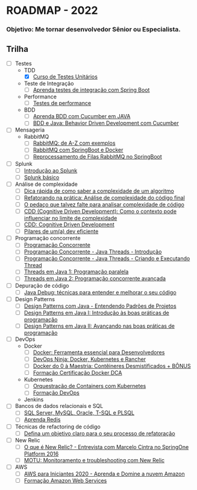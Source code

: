 # ROADMAP - 2022
### Objetivo: Me tornar desenvolvedor Sênior ou Especialista.

## Trilha
- [ ] Testes
  - TDD
    - [x] [Curso de Testes Unitários](https://www.udemy.com/course/testes-unitarios-em-java/)
  - Teste de Integração
    - [ ] [Aprenda testes de integração com Spring Boot](https://www.udemy.com/course/testes-de-integracao-com-spring-boot/)
  - Performance 
    - [ ] [Testes de performance](https://www.udemy.com/course/testes-de-performance-com-jmeter-basico-ao-avancado/)
  - BDD
    - [ ] [Aprenda BDD com Cucumber em JAVA](https://www.udemy.com/course/cucumber-java/)
    - [ ] [BDD e Java: Behavior Driven Development com Cucumber](https://www.alura.com.br/curso-online-bdd-cucumber-java)
- [ ] Mensageria
  - RabbitMQ
    - [ ] [RabbitMQ: de A-Z com exemplos](https://www.udemy.com/course/rabbitmq-de-a-z/)
    - [ ] [RabbitMQ com SpringBoot e Docker](https://www.udemy.com/course/rabbitmq-com-springboot-e-docker/)
    - [ ] [Reprocessamento de Filas RabbitMQ no SpringBoot](https://www.udemy.com/course/reprocessamento-de-filas-rabbitmq-no-springboot/)
- [ ] Splunk
  - [ ] [Introdução ao Splunk](https://www.udemy.com/course/introducao-ao-splunk/)
  - [ ] [Splunk básico](https://www.youtube.com/watch?v=oKZ3_e-9Q7I&list=PL8vOoYAs_ySxS_b0mFeSbPe8q-VDyX55w)
- [ ] Análise de complexidade
  - [ ] [Dica rápida de como saber a complexidade de um algoritmo](https://www.youtube.com/watch?v=f--A1FK6KK4)
  - [ ] [Refatorando na prática: Análise de complexidade do código final](https://www.youtube.com/watch?v=ffAFTRgYBi8)
  - [ ] [O pedaço que talvez falte para analisar complexidade de código](https://www.youtube.com/watch?v=QKK7vDZYo5I)
  - [ ] [CDD (Cognitive Driven Development): Como o contexto pode influenciar no limite de complexidade](https://www.youtube.com/watch?v=NwYjSgEivyU)
  - [ ] [CDD: Cognitive Driven Development](https://www.youtube.com/watch?v=rqw_Jnv6ZX4)
  - [ ] [Pilares de um(a) dev eficiente](https://www.youtube.com/playlist?list=PLVHlvMRWE0Y4WmkV47XaWeF-Xfl_lGq8S)
- [ ] Programação concorrente
  - [ ] [Programação Concorrente](https://www.youtube.com/watch?v=FYKNHk3Ze8A)
  - [ ] [Programação Concorrente - Java Threads - Introdução](https://www.youtube.com/watch?v=bCmrhSma5bw)
  - [ ] [Programação Concorrente - Java Threads - Criando e Executando Thread](https://www.youtube.com/watch?v=4MetzKSvzqU)
  - [ ] [Threads em Java 1: Programação paralela](https://www.alura.com.br/curso-online-threads-java-1)
  - [ ] [Threads em Java 2: Programação concorrente avançada](https://www.alura.com.br/curso-online-threads-java-2)
- [ ] Depuração de código
  - [ ] [Java Debug: técnicas para entender e melhorar o seu código](https://www.alura.com.br/curso-online-java-debug)
- [ ] Design Patterns
  - [ ] [Design Patterns com Java - Entendendo Padrões de Projetos](https://www.udemy.com/course/curso-design-patterns-java/)
  - [ ] [Design Patterns em Java I: Introdução às boas práticas de programação](https://www.alura.com.br/curso-online-introducao-design-patterns-java)
  - [ ] [Design Patterns em Java II: Avançando nas boas práticas de programação](https://www.alura.com.br/curso-online-avancando-design-patterns-java)
- [ ] DevOps
  - Docker 
    - [ ] [Docker: Ferramenta essencial para Desenvolvedores](https://www.udemy.com/course/curso-docker/)
    - [ ] [DevOps Ninja: Docker, Kubernetes e Rancher](https://www.udemy.com/course/devops-mao-na-massa-docker-kubernetes-rancher/)
    - [ ] [Docker do 0 à Maestria: Contêineres Desmistificados + BÔNUS](https://www.udemy.com/course/docker-do-zero-a-maestria-conteinerizacao-desmistificada/)
    - [ ] [Formação Certificação Docker DCA](https://www.alura.com.br/formacao-docker-dca)
  - Kubernetes 
    - [ ] [Orquestração de Containers com Kubernetes](https://www.udemy.com/course/orquestracao-de-containers-com-kubernetes/)
    - [ ] [Formação DevOps](https://www.alura.com.br/formacao-devops)
  - Jenkins
- [ ] Bancos de dados relacionais e SQL
  - [ ] [SQL Server, MySQL, Oracle, T-SQL e PLSQL](https://www.udemy.com/course/bancos-de-dados-relacionais-basico-avancado/)
  - [ ] [Aprenda Redis](https://www.udemy.com/course/aprenda-redis/)
- [ ] Técnicas de refactoring de código
  - [ ] [Defina um objetivo claro para o seu processo de refatoração](https://www.youtube.com/watch?v=J1Vo4o2e1Ug)
- [ ] New Relic
  - [ ] [O que é New Relic? - Entrevista com Marcelo Cintra no SpringOne Platform 2016](https://www.youtube.com/watch?v=l0niBGRWk-A)
  - [ ] [MOTU: Monitoramento e troubleshooting com New Relic](https://www.youtube.com/watch?v=5TS2JUxDV9c)
- [ ] AWS
  - [ ] [AWS para Iniciantes 2020 - Aprenda e Domine a nuvem Amazon](https://www.udemy.com/course/aws-iniciantes-domine-a-nuvem-aws/)
  - [ ] [Formação Amazon Web Services](https://www.alura.com.br/formacao-amazon-web-services)
